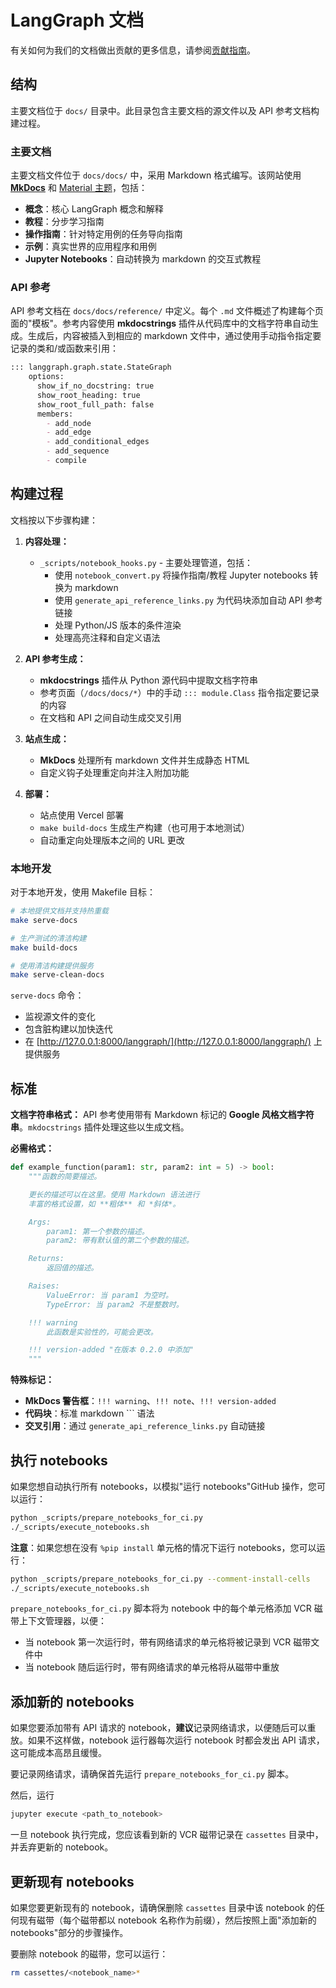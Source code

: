 # LangGraph 文档

有关如何为我们的文档做出贡献的更多信息，请参阅[贡献指南](../CONTRIBUTING.md)。

## 结构

主要文档位于 `docs/` 目录中。此目录包含主要文档的源文件以及 API 参考文档构建过程。

### 主要文档

主要文档文件位于 `docs/docs/` 中，采用 Markdown 格式编写。该网站使用 [**MkDocs**](https://www.mkdocs.org/) 和 [Material 主题](https://squidfunk.github.io/mkdocs-material/)，包括：

- **概念**：核心 LangGraph 概念和解释
- **教程**：分步学习指南
- **操作指南**：针对特定用例的任务导向指南
- **示例**：真实世界的应用程序和用例
- **Jupyter Notebooks**：自动转换为 markdown 的交互式教程

### API 参考

API 参考文档在 `docs/docs/reference/` 中定义。每个 `.md` 文件概述了构建每个页面的"模板"。参考内容使用 **mkdocstrings** 插件从代码库中的文档字符串自动生成。生成后，内容被插入到相应的 markdown 文件中，通过使用手动指令指定要记录的类和/或函数来引用：

```markdown
::: langgraph.graph.state.StateGraph
    options:
      show_if_no_docstring: true
      show_root_heading: true
      show_root_full_path: false
      members:
        - add_node
        - add_edge
        - add_conditional_edges
        - add_sequence
        - compile
```

## 构建过程

文档按以下步骤构建：

1. **内容处理：**
   - `_scripts/notebook_hooks.py` - 主要处理管道，包括：
     - 使用 `notebook_convert.py` 将操作指南/教程 Jupyter notebooks 转换为 markdown
     - 使用 `generate_api_reference_links.py` 为代码块添加自动 API 参考链接
     - 处理 Python/JS 版本的条件渲染
     - 处理高亮注释和自定义语法

2. **API 参考生成：**
   - **mkdocstrings** 插件从 Python 源代码中提取文档字符串
   - 参考页面（`/docs/docs/*`）中的手动 `::: module.Class` 指令指定要记录的内容
   - 在文档和 API 之间自动生成交叉引用

3. **站点生成：**
   - **MkDocs** 处理所有 markdown 文件并生成静态 HTML
   - 自定义钩子处理重定向并注入附加功能

4. **部署：**
   - 站点使用 Vercel 部署
   - `make build-docs` 生成生产构建（也可用于本地测试）
   - 自动重定向处理版本之间的 URL 更改

### 本地开发

对于本地开发，使用 Makefile 目标：

```bash
# 本地提供文档并支持热重载
make serve-docs

# 生产测试的清洁构建
make build-docs

# 使用清洁构建提供服务
make serve-clean-docs
```

`serve-docs` 命令：

- 监视源文件的变化
- 包含脏构建以加快迭代
- 在 [http://127.0.0.1:8000/langgraph/](http://127.0.0.1:8000/langgraph/) 上提供服务

## 标准

**文档字符串格式：**
API 参考使用带有 Markdown 标记的 **Google 风格文档字符串**。`mkdocstrings` 插件处理这些以生成文档。

**必需格式：**

```python
def example_function(param1: str, param2: int = 5) -> bool:
    """函数的简要描述。

    更长的描述可以在这里。使用 Markdown 语法进行
    丰富的格式设置，如 **粗体** 和 *斜体*。

    Args:
        param1: 第一个参数的描述。
        param2: 带有默认值的第二个参数的描述。

    Returns:
        返回值的描述。

    Raises:
        ValueError: 当 param1 为空时。
        TypeError: 当 param2 不是整数时。

    !!! warning
        此函数是实验性的，可能会更改。

    !!! version-added "在版本 0.2.0 中添加"
    """
```

**特殊标记：**

- **MkDocs 警告框**：`!!! warning`、`!!! note`、`!!! version-added`
- **代码块**：标准 markdown ``` 语法
- **交叉引用**：通过 `generate_api_reference_links.py` 自动链接

## 执行 notebooks

如果您想自动执行所有 notebooks，以模拟"运行 notebooks"GitHub 操作，您可以运行：

```bash
python _scripts/prepare_notebooks_for_ci.py
./_scripts/execute_notebooks.sh
```

**注意**：如果您想在没有 `%pip install` 单元格的情况下运行 notebooks，您可以运行：

```bash
python _scripts/prepare_notebooks_for_ci.py --comment-install-cells
./_scripts/execute_notebooks.sh
```

`prepare_notebooks_for_ci.py` 脚本将为 notebook 中的每个单元格添加 VCR 磁带上下文管理器，以便：

- 当 notebook 第一次运行时，带有网络请求的单元格将被记录到 VCR 磁带文件中
- 当 notebook 随后运行时，带有网络请求的单元格将从磁带中重放

## 添加新的 notebooks

如果您要添加带有 API 请求的 notebook，**建议**记录网络请求，以便随后可以重放。如果不这样做，notebook 运行器每次运行 notebook 时都会发出 API 请求，这可能成本高昂且缓慢。

要记录网络请求，请确保首先运行 `prepare_notebooks_for_ci.py` 脚本。

然后，运行

```bash
jupyter execute <path_to_notebook>
```

一旦 notebook 执行完成，您应该看到新的 VCR 磁带记录在 `cassettes` 目录中，并丢弃更新的 notebook。

## 更新现有 notebooks

如果您要更新现有的 notebook，请确保删除 `cassettes` 目录中该 notebook 的任何现有磁带（每个磁带都以 notebook 名称作为前缀），然后按照上面"添加新的 notebooks"部分的步骤操作。

要删除 notebook 的磁带，您可以运行：

```bash
rm cassettes/<notebook_name>*
```
